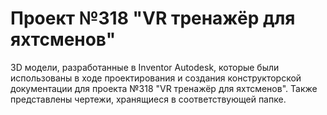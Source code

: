 # Проект №318 "VR тренажёр для яхтсменов"
3D модели, разработанные в Inventor Autodesk, которые были использованы в ходе проектирования и создания конструкторской документации для проекта №318 "VR тренажёр для яхтсменов".
Также представлены чертежи, хранящиеся в соответствующей папке.
